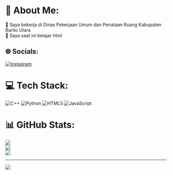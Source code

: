 # 💫 About Me:
🔭 Saya bekerja di Dinas Pekerjaan Umum dan Penataan Ruang Kabupaten Barito Utara<br>🌱 Saya saat ini belajar html


## 🌐 Socials:
[![Instagram](https://img.shields.io/badge/Instagram-%23E4405F.svg?logo=Instagram&logoColor=white)](https://instagram.com/tarubarut) 

# 💻 Tech Stack:
![C++](https://img.shields.io/badge/c++-%2300599C.svg?style=for-the-badge&logo=c%2B%2B&logoColor=white) ![Python](https://img.shields.io/badge/python-3670A0?style=for-the-badge&logo=python&logoColor=ffdd54) ![HTML5](https://img.shields.io/badge/html5-%23E34F26.svg?style=for-the-badge&logo=html5&logoColor=white) ![JavaScript](https://img.shields.io/badge/javascript-%23323330.svg?style=for-the-badge&logo=javascript&logoColor=%23F7DF1E)
# 📊 GitHub Stats:
![](https://github-readme-stats.vercel.app/api?username=tataruang-barut&theme=default&hide_border=false&include_all_commits=false&count_private=false)<br/>
![](https://nirzak-streak-stats.vercel.app/?user=tataruang-barut&theme=default&hide_border=false)<br/>
![](https://github-readme-stats.vercel.app/api/top-langs/?username=tataruang-barut&theme=default&hide_border=false&include_all_commits=false&count_private=false&layout=compact)

---
[![](https://visitcount.itsvg.in/api?id=tataruang-barut&icon=0&color=0)](https://visitcount.itsvg.in)

<!-- Proudly created with GPRM ( https://gprm.itsvg.in ) -->
